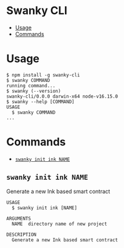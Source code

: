 Swanky CLI
=================

<!-- toc -->
* [Usage](#usage)
* [Commands](#commands)
<!-- tocstop -->
# Usage
<!-- usage -->
```sh-session
$ npm install -g swanky-cli
$ swanky COMMAND
running command...
$ swanky (--version)
swanky-cli/0.0.0 darwin-x64 node-v16.15.0
$ swanky --help [COMMAND]
USAGE
  $ swanky COMMAND
...
```
<!-- usagestop -->
# Commands
<!-- commands -->
* [`swanky init ink NAME`](#swanky-init-ink-name)

## `swanky init ink NAME`

Generate a new Ink based smart contract

```
USAGE
  $ swanky init ink [NAME]

ARGUMENTS
  NAME  directory name of new project

DESCRIPTION
  Generate a new Ink based smart contract
```
<!-- commandsstop -->
